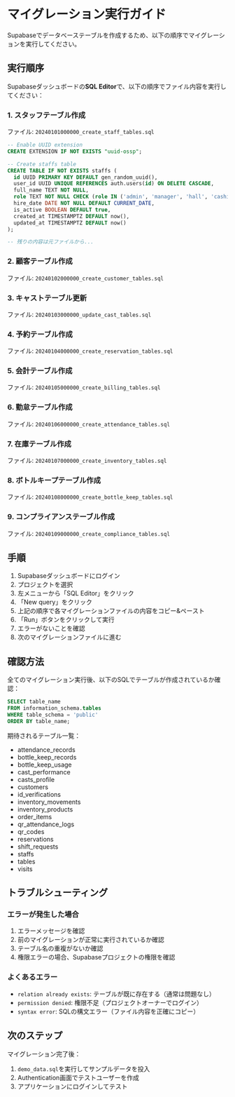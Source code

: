 # マイグレーション実行ガイド

Supabaseでデータベーステーブルを作成するため、以下の順序でマイグレーションを実行してください。

## 実行順序

Supabaseダッシュボードの**SQL Editor**で、以下の順序でファイル内容を実行してください：

### 1. スタッフテーブル作成
ファイル: `20240101000000_create_staff_tables.sql`
```sql
-- Enable UUID extension
CREATE EXTENSION IF NOT EXISTS "uuid-ossp";

-- Create staffs table
CREATE TABLE IF NOT EXISTS staffs (
  id UUID PRIMARY KEY DEFAULT gen_random_uuid(),
  user_id UUID UNIQUE REFERENCES auth.users(id) ON DELETE CASCADE,
  full_name TEXT NOT NULL,
  role TEXT NOT NULL CHECK (role IN ('admin', 'manager', 'hall', 'cashier', 'cast')),
  hire_date DATE NOT NULL DEFAULT CURRENT_DATE,
  is_active BOOLEAN DEFAULT true,
  created_at TIMESTAMPTZ DEFAULT now(),
  updated_at TIMESTAMPTZ DEFAULT now()
);

-- 残りの内容は元ファイルから...
```

### 2. 顧客テーブル作成
ファイル: `20240102000000_create_customer_tables.sql`

### 3. キャストテーブル更新
ファイル: `20240103000000_update_cast_tables.sql`

### 4. 予約テーブル作成
ファイル: `20240104000000_create_reservation_tables.sql`

### 5. 会計テーブル作成
ファイル: `20240105000000_create_billing_tables.sql`

### 6. 勤怠テーブル作成
ファイル: `20240106000000_create_attendance_tables.sql`

### 7. 在庫テーブル作成
ファイル: `20240107000000_create_inventory_tables.sql`

### 8. ボトルキープテーブル作成
ファイル: `20240108000000_create_bottle_keep_tables.sql`

### 9. コンプライアンステーブル作成
ファイル: `20240109000000_create_compliance_tables.sql`

## 手順

1. Supabaseダッシュボードにログイン
2. プロジェクトを選択
3. 左メニューから「SQL Editor」をクリック
4. 「New query」をクリック
5. 上記の順序で各マイグレーションファイルの内容をコピー&ペースト
6. 「Run」ボタンをクリックして実行
7. エラーがないことを確認
8. 次のマイグレーションファイルに進む

## 確認方法

全てのマイグレーション実行後、以下のSQLでテーブルが作成されているか確認：

```sql
SELECT table_name 
FROM information_schema.tables 
WHERE table_schema = 'public' 
ORDER BY table_name;
```

期待されるテーブル一覧：
- attendance_records
- bottle_keep_records
- bottle_keep_usage
- cast_performance
- casts_profile
- customers
- id_verifications
- inventory_movements
- inventory_products
- order_items
- qr_attendance_logs
- qr_codes
- reservations
- shift_requests
- staffs
- tables
- visits

## トラブルシューティング

### エラーが発生した場合
1. エラーメッセージを確認
2. 前のマイグレーションが正常に実行されているか確認
3. テーブル名の重複がないか確認
4. 権限エラーの場合、Supabaseプロジェクトの権限を確認

### よくあるエラー
- `relation already exists`: テーブルが既に存在する（通常は問題なし）
- `permission denied`: 権限不足（プロジェクトオーナーでログイン）
- `syntax error`: SQLの構文エラー（ファイル内容を正確にコピー）

## 次のステップ

マイグレーション完了後：
1. `demo_data.sql`を実行してサンプルデータを投入
2. Authentication画面でテストユーザーを作成
3. アプリケーションにログインしてテスト